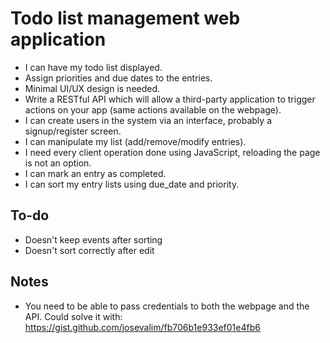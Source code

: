 # Todo list management web application

* I can have my todo list displayed.
* Assign priorities and due dates to the entries.
* Minimal UI/UX design is needed.
* Write a RESTful API which will allow a third-party application to trigger
  actions on your app (same actions available on the webpage).
* I can create users in the system via an interface, probably a signup/register screen.
* I can manipulate my list (add/remove/modify entries).
* I need every client operation done using JavaScript, reloading the page is
  not an option.
* I can mark an entry as completed.
* I can sort my entry lists using due_date and priority.

## To-do

* Doesn't keep events after sorting
* Doesn't sort correctly after edit

## Notes

* You need to be able to pass credentials to both the webpage and the API.
  Could solve it with: https://gist.github.com/josevalim/fb706b1e933ef01e4fb6
